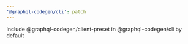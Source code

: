```yaml
---
'@graphql-codegen/cli': patch
---
```


Include @graphql-codegen/client-preset in @graphql-codegen/cli by default
